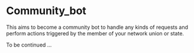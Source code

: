 # Community_bot

This aims to become a community bot to handle any kinds of requests and perform actions triggered by the member of your network union or state.

To be continued ...
